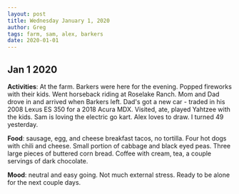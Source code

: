 ```yaml
---
layout: post
title: Wednesday January 1, 2020
author: Greg
tags: farm, sam, alex, barkers
date: 2020-01-01
---
```


## Jan 1 2020

__Activities__: At the farm. Barkers were here for the evening. Popped fireworks with their kids. Went horseback riding at Roselake Ranch. Mom and Dad drove in and arrived when Barkers left. Dad's got a new car - traded in his 2008 Lexus ES 350 for a 2018 Acura MDX. Visited, ate, played Yahtzee with the kids. Sam is loving the electric go kart. Alex loves to draw. I turned 49 yesterday.  

__Food__: sausage, egg, and cheese breakfast tacos, no tortilla. Four hot dogs with chili and cheese. Small portion of cabbage and black eyed peas. Three large pieces of buttered corn bread. Coffee with cream, tea, a couple servings of dark chocolate. 

__Mood__: neutral and easy going. Not much external stress. Ready to be alone for the next couple days.  

